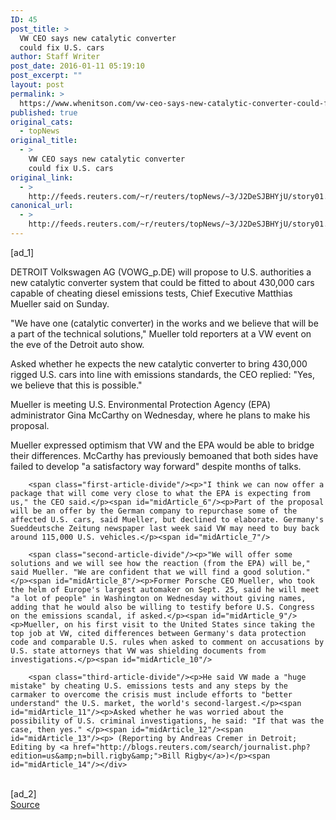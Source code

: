 ```yaml
---
ID: 45
post_title: >
  VW CEO says new catalytic converter
  could fix U.S. cars
author: Staff Writer
post_date: 2016-01-11 05:19:10
post_excerpt: ""
layout: post
permalink: >
  https://www.whenitson.com/vw-ceo-says-new-catalytic-converter-could-fix-u-s-cars/
published: true
original_cats:
  - topNews
original_title:
  - >
    VW CEO says new catalytic converter
    could fix U.S. cars
original_link:
  - >
    http://feeds.reuters.com/~r/reuters/topNews/~3/J2DeSJBHYjU/story01.htm
canonical_url:
  - >
    http://feeds.reuters.com/~r/reuters/topNews/~3/J2DeSJBHYjU/story01.htm
---
```

 [ad_1]
<br><div id="articleText">
<span id="midArticle_start"/>

<span id="midArticle_0"/><span class="focusParagraph" readability="6"><p><span class="articleLocation">DETROIT</span> Volkswagen AG (<span id="symbol_VOWG_p.DE_0">VOWG_p.DE</span>) will propose to U.S. authorities a new catalytic converter system that could be fitted to about 430,000 cars capable of cheating diesel emissions tests, Chief Executive Matthias Mueller said on Sunday.</p></span><span id="midArticle_1"/><p>"We have one (catalytic converter) in the works and we believe that will be a part of the technical solutions," Mueller told reporters at a VW event on the eve of the Detroit auto show.</p><span id="midArticle_2"/><p>Asked whether he expects the new catalytic converter to bring 430,000 rigged U.S. cars into line with emissions standards, the CEO replied: "Yes, we believe that this is possible."</p><span id="midArticle_3"/><p>Mueller is meeting U.S. Environmental Protection Agency (EPA) administrator Gina McCarthy on Wednesday, where he plans to make his proposal. </p><span id="midArticle_4"/><p>Mueller expressed optimism that VW and the EPA would be able to bridge their differences. McCarthy has previously bemoaned that both sides have failed to develop "a satisfactory way forward" despite months of talks.</p><span id="midArticle_5"/>
        
        <span class="first-article-divide"/><p>"I think we can now offer a package that will come very close to what the EPA is expecting from us," the CEO said.</p><span id="midArticle_6"/><p>Part of the proposal will be an offer by the German company to repurchase some of the affected U.S. cars, said Mueller, but declined to elaborate. Germany's Sueddeutsche Zeitung newspaper last week said‎ VW may need to buy back around 115,000 U.S. vehicles.</p><span id="midArticle_7"/>
        
        <span class="second-article-divide"/><p>"We will offer some solutions and we will see how the reaction (from the EPA) will be," said Mueller. "‎We are confident that we will find a good solution."</p><span id="midArticle_8"/><p>Former Porsche CEO Mueller, who took the helm of Europe's largest automaker on Sept. 25, said he will meet "a lot of people" in Washington on Wednesday without giving names, adding that he would also be willing to testify before U.S. Congress on the emissions scandal, if asked.</p><span id="midArticle_9"/><p>Mueller, on his first visit to the United States since taking the top job at VW, cited differences between Germany's data protection code and comparable U.S. rules when asked to comment on accusations by U.S. state attorneys that VW was shielding documents from investigations.</p><span id="midArticle_10"/>
        
        <span class="third-article-divide"/><p>He said VW made a "huge mistake" by cheating U.S. emissions tests and any steps by the carmaker to overcome the crisis must include efforts to "better understand" the U.S. market, the world's second-largest.</p><span id="midArticle_11"/><p>Asked whether he was worried about the possibility of U.S. criminal investigations, he said: "If that was the case, then yes." </p><span id="midArticle_12"/><span id="midArticle_13"/><p> (Reporting by Andreas Cremer in Detroit; Editing by <a href="http://blogs.reuters.com/search/journalist.php?edition=us&amp;n=bill.rigby&amp;">Bill Rigby</a>)</p><span id="midArticle_14"/></div>
<br>[ad_2]
<br><a href="http://feeds.reuters.com/~r/reuters/topNews/~3/J2DeSJBHYjU/story01.htm">Source </a>